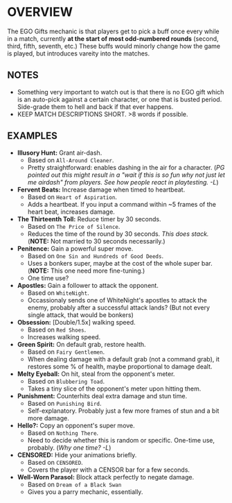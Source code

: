 
# OVERVIEW

The EGO Gifts mechanic is that players get to pick a buff once every while in a match, currently **at the start of most odd-numbered rounds** (second, third, fifth, seventh, etc.) These buffs would minorly change how the game is played, but introduces vareity into the matches. 

## NOTES
- Something very important to watch out is that there is no EGO gift which is an auto-pick against a certain character, or one that is busted period. Side-grade them to hell and back if that ever happens.
- KEEP MATCH DESCRIPTIONS SHORT. >8 words if possible.

## EXAMPLES

- **Illusory Hunt:** Grant air-dash.
  - Based on `All-Around Cleaner`.
  - Pretty straightforward: enables dashing in the air for a character.
  (*PG pointed out this might result in a "wait if this is so fun why not just let me airdash" from players. See how people react in playtesting. -L*)
- **Fervent Beats:** Increase damage when timed to heartbeat.
  - Based on `Heart of Aspiration`.
  - Adds a heartbeat. If you input a command within ~5 frames of the heart beat, increases damage.
- **The Thirteenth Toll:** Reduce timer by 30 seconds.
  - Based on `The Price of Silence`.
  - Reduces the time of the round by 30 seconds. *This does stack.* (**NOTE:** Not married to 30 seconds necessarily.)
- **Penitence:** Gain a powerful super move.
  - Based on `One Sin and Hundreds of Good Deeds`.
  - Uses a bonkers super, maybe at the cost of the whole super bar. (**NOTE:** This one need more fine-tuning.)
  - One time use?
- **Apostles:** Gain a follower to attack the opponent.
  - Based on `WhiteNight`.
  - Occassionaly sends one of WhiteNight's apostles to attack the enemy, probably after a successful attack lands? (But not every single attack, that would be bonkers)
- **Obsession:** [Double/1.5x] walking speed.
  - Based on `Red Shoes`.
  - Increases walking speed.
- **Green Spirit:** On default grab, restore health.
  - Based on `Fairy Gentlemen`.
  - When dealing damage with a default grab (not a command grab), it restores some % of health, maybe proportional to damage dealt.
- **Melty Eyeball:** On hit, steal from the opponent's meter.
  - Based on `Blubbering Toad`.
  - Takes a tiny slice of the opponent's meter upon hitting them.
- **Punishment:** Counterhits deal extra damage and stun time.
  - Based on `Punishing Bird`.
  - Self-explanatory. Probably just a few more frames of stun and a bit more damage.
- **Hello?:** Copy an opponent's super move.
  - Based on `Nothing There`.
  - Need to decide whether this is random or specific. One-time use, probably. (*Why one time? -L*)
- **CENSORED:** Hide your animations briefly.
  - Based on `CENSORED`.
  - Covers the player with a CENSOR bar for a few seconds.
- **Well-Worn Parasol:** Block attack perfectly to negate damage.
  - Based on `Dream of a Black Swan`
  - Gives you a parry mechanic, essentially.
